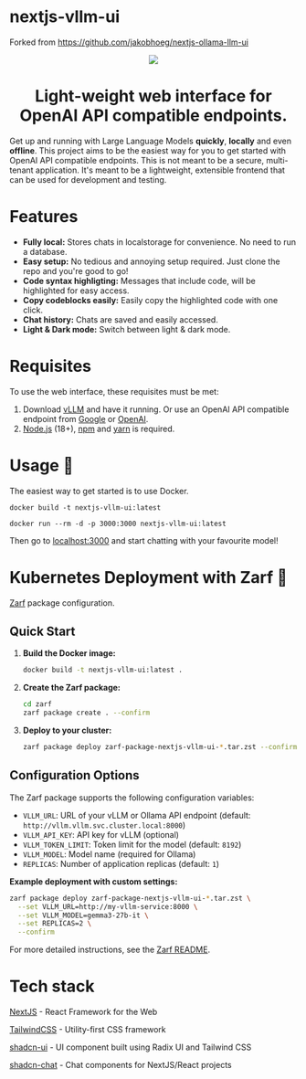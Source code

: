 # nextjs-vllm-ui

Forked from https://github.com/jakobhoeg/nextjs-ollama-llm-ui

<div align="center">
  <img src="nextjs-vllm-ui.gif">
</div>

<h1 align="center">
  Light-weight web interface for OpenAI API compatible endpoints.
</h1>

Get up and running with Large Language Models **quickly**, **locally** and even **offline**.
This project aims to be the easiest way for you to get started with OpenAI API compatible endpoints. 
This is not meant to be a secure, multi-tenant application. It's meant to be a lightweight, extensible
frontend that can be used for development and testing.

# Features

- **Fully local:** Stores chats in localstorage for convenience. No need to run a database.
- **Easy setup:** No tedious and annoying setup required. Just clone the repo and you're good to go!
- **Code syntax highligting:** Messages that include code, will be highlighted for easy access.
- **Copy codeblocks easily:** Easily copy the highlighted code with one click.
- **Chat history:** Chats are saved and easily accessed.
- **Light & Dark mode:** Switch between light & dark mode.


# Requisites

To use the web interface, these requisites must be met:

1. Download [vLLM](https://docs.vllm.ai/en/latest/) and have it running. Or use an OpenAI API compatible endpoint from [Google](https://ai.google.dev/gemini-api/docs/openai) or [OpenAI](https://openai.com).
2. [Node.js](https://nodejs.org/en/download) (18+), [npm](https://docs.npmjs.com/downloading-and-installing-node-js-and-npm) and [yarn](https://classic.yarnpkg.com/lang/en/docs/install/#mac-stable) is required.

# Usage 🚀

The easiest way to get started is to use Docker.

```
docker build -t nextjs-vllm-ui:latest

docker run --rm -d -p 3000:3000 nextjs-vllm-ui:latest
```

Then go to [localhost:3000](http://localhost:3000) and start chatting with your favourite model!


# Kubernetes Deployment with Zarf 🚢

[Zarf](https://zarf.dev/) package configuration.

## Quick Start

1. **Build the Docker image:**
   ```bash
   docker build -t nextjs-vllm-ui:latest .
   ```

2. **Create the Zarf package:**
   ```bash
   cd zarf
   zarf package create . --confirm
   ```

3. **Deploy to your cluster:**
   ```bash
   zarf package deploy zarf-package-nextjs-vllm-ui-*.tar.zst --confirm
   ```

## Configuration Options

The Zarf package supports the following configuration variables:

- `VLLM_URL`: URL of your vLLM or Ollama API endpoint (default: `http://vllm.vllm.svc.cluster.local:8000`)
- `VLLM_API_KEY`: API key for vLLM (optional)
- `VLLM_TOKEN_LIMIT`: Token limit for the model (default: `8192`)
- `VLLM_MODEL`: Model name (required for Ollama)
- `REPLICAS`: Number of application replicas (default: `1`)

**Example deployment with custom settings:**

```bash
zarf package deploy zarf-package-nextjs-vllm-ui-*.tar.zst \
  --set VLLM_URL=http://my-vllm-service:8000 \
  --set VLLM_MODEL=gemma3-27b-it \
  --set REPLICAS=2 \
  --confirm
```

For more detailed instructions, see the [Zarf README](zarf/README.md).

# Tech stack

[NextJS](https://nextjs.org/) - React Framework for the Web

[TailwindCSS](https://tailwindcss.com/) - Utility-first CSS framework

[shadcn-ui](https://ui.shadcn.com/) - UI component built using Radix UI and Tailwind CSS

[shadcn-chat](https://github.com/jakobhoeg/shadcn-chat) - Chat components for NextJS/React projects
